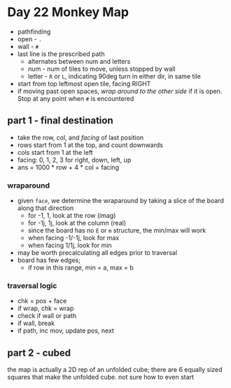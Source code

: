 # Day 22 Monkey Map

- pathfinding
- open - `.`
- wall - `#`
- last line is the prescribed path
    - alternates between num and letters
    - num - num of tiles to move, unless stopped by wall
    - letter - `R` or `L`, indicating 90deg turn in either dir, in same tile
- start from top leftmost open tile, facing RIGHT
- if moving past open spaces, *wrap around to the other side* if it is open. Stop at any point when `#` is encountered

## part 1 - final destination

- take the row, col, and *facing* of last position
- rows start from 1 at the top, and count downwards
- cols start from 1 at the left
- facing: 0, 1, 2, 3 for right, down, left, up
- ans = 1000 * row + 4 * col + facing

### wraparound

- given `face`, we determine the wraparound by taking a slice of the board along that direction
    - for -1, 1, look at the row (imag)
    - for -1j, 1j, look at the column (real)
    - since the board has no `E` or `m` structure, the min/max will work
    - when facing -1/-1j, look for max
    - when facing 1/1j, look for min
- may be worth precalculating all edges prior to traversal
- board has few edges;
    - if row in this range, min = a, max = b

### traversal logic

- chk = pos + face
- if wrap, chk = wrap
- check if wall or path
- if wall, break
- if path, inc mov, update pos, next

## part 2 - cubed

the map is actually a 2D rep of an unfolded cube; there are 6 equally sized squares that make the unfolded cube. not sure how to even start

